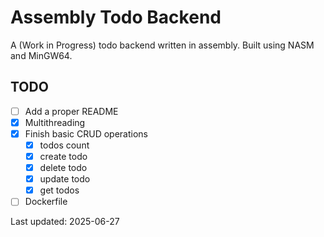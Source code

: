 # Assembly Todo Backend
A (Work in Progress) todo backend written in assembly. Built using NASM and MinGW64.

## TODO
 - [ ] Add a proper README
 - [x] Multithreading 
 - [x] Finish basic CRUD operations
   - [x] todos count
   - [x] create todo
   - [x] delete todo
   - [x] update todo
   - [x] get todos
 - [ ] Dockerfile
 
Last updated: 2025-06-27
